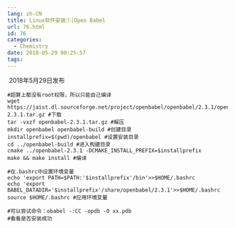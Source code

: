 ```yaml
---
lang: zh-CN
title: Linux软件安装①|Open Babel
url: 76.html
id: 76
categories:
  - Chemistry
date: 2018-05-29 00:25:57
tags:
---
```


 2018年5月29日发布

    #超算上都没有root权限，所以只能自己编译
    wget https://jaist.dl.sourceforge.net/project/openbabel/openbabel/2.3.1/openbabel-2.3.1.tar.gz #下载
    tar -vxzf openbabel-2.3.1.tar.gz #解压
    mkdir openbabel openbabel-build #创建目录
    installprefix=$(pwd)/openbabel #设置安装目录
    cd ../openbabel-build #进入构建目录
    cmake ../openbabel-2.3.1 -DCMAKE_INSTALL_PREFIX=$installprefix
    make && make install #编译
    
    #在.bashrc中设置环境变量
    echo 'export PATH=$PATH:'$installprefix'/bin'>>$HOME/.bashrc
    echo 'export BABEL_DATADIR='$installprefix'/share/openbabel/2.3.1'>>$HOME/.bashrc
    source $HOME/.bashrc #应用环境变量
    
    #可以尝试命令：obabel -:CC -opdb -O xx.pdb
    #看看是否安装成功
